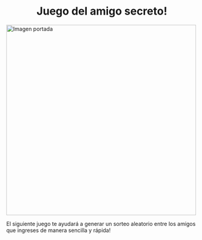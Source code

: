 <h1 align="center"> Juego del amigo secreto! </h1>

<img width="500" alt="Imagen portada" align="center" src="https://github.com/user-attachments/assets/3e9f8e0f-40aa-4df8-a6f7-aeb97dddb1f5" />

El siguiente juego te ayudará a generar un sorteo aleatorio entre los amigos que ingreses de manera sencilla y rápida!


